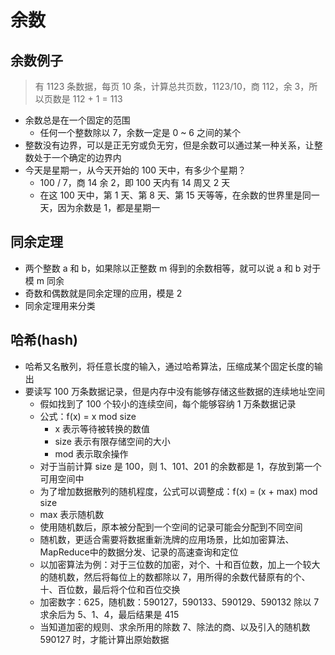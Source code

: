 # 余数

## 余数例子

> 有 1123 条数据，每页 10 条，计算总共页数，1123/10，商 112，余 3，所以页数是 112 + 1 = 113

- 余数总是在一个固定的范围
  - 任何一个整数除以 7，余数一定是 0 ~ 6 之间的某个
- 整数没有边界，可以是正无穷或负无穷，但是余数可以通过某一种关系，让整数处于一个确定的边界内
- 今天是星期一，从今天开始的 100 天中，有多少个星期？
  - 100 / 7，商 14 余 2，即 100 天内有 14 周又 2 天
  - 在这 100 天中，第 1 天、第 8 天、第 15 天等等，在余数的世界里是同一天，因为余数是 1，都是星期一

## 同余定理

- 两个整数 a 和 b，如果除以正整数 m 得到的余数相等，就可以说 a 和 b 对于模 m 同余
- 奇数和偶数就是同余定理的应用，模是 2
- 同余定理用来分类

## 哈希(hash)

- 哈希又名散列，将任意长度的输入，通过哈希算法，压缩成某个固定长度的输出
- 要读写 100 万条数据记录，但是内存中没有能够存储这些数据的连续地址空间
  - 假如找到了 100 个较小的连续空间，每个能够容纳 1 万条数据记录
  - 公式：f(x) = x mod size 
    - x    表示等待被转换的数值 
    - size 表示有限存储空间的大小 
    - mod  表示取余操作
  - 对于当前计算 size 是 100，则 1、101、201 的余数都是 1，存放到第一个可用空间中
  - 为了增加数据散列的随机程度，公式可以调整成：f(x) = (x + max) mod size
  - max  表示随机数
  - 使用随机数后，原本被分配到一个空间的记录可能会分配到不同空间
  - 随机数，更适合需要将数据重新洗牌的应用场景，比如加密算法、MapReduce中的数据分发、记录的高速查询和定位
  - 以加密算法为例：对于三位数的加密，对个、十和百位数，加上一个较大的随机数，然后将每位上的数都除以 7，用所得的余数代替原有的个、十、百位数，最后将个位和百位交换
  - 加密数字：625，随机数：590127，590133、590129、590132 除以 7 求余后为 5、1、4，最后结果是 415
  - 当知道加密的规则、求余所用的除数 7、除法的商、以及引入的随机数 590127 时，才能计算出原始数据